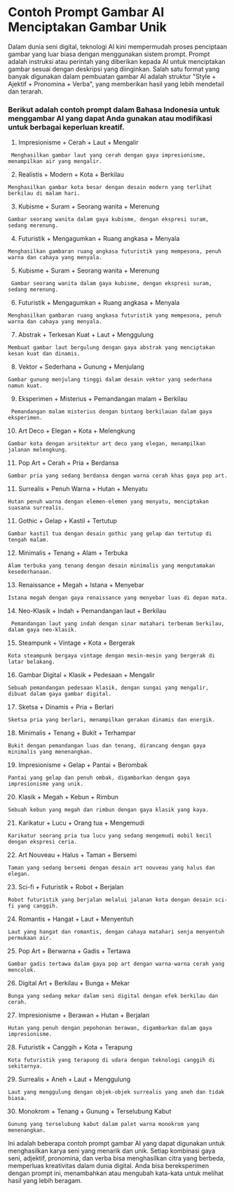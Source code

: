 # Contoh Prompt Gambar AI Menciptakan Gambar Unik

Dalam dunia seni digital, teknologi AI kini mempermudah proses penciptaan gambar yang luar biasa dengan menggunakan sistem prompt. Prompt adalah instruksi atau perintah yang diberikan kepada AI untuk menciptakan gambar sesuai dengan deskripsi yang diinginkan. Salah satu format yang banyak digunakan dalam pembuatan gambar AI adalah struktur "Style + Ajektif + Pronomina + Verba", yang memberikan hasil yang lebih mendetail dan terarah. 

### Berikut adalah contoh prompt dalam Bahasa Indonesia untuk menggambar AI yang dapat Anda gunakan atau modifikasi untuk berbagai keperluan kreatif.

1. Impresionisme + Cerah + Laut + Mengalir

``` Menghasilkan gambar laut yang cerah dengan gaya impresionisme, menampilkan air yang mengalir.```

2. Realistis + Modern + Kota + Berkilau

``` Menghasilkan gambar kota besar dengan desain modern yang terlihat berkilau di malam hari. ```

3. Kubisme + Suram + Seorang wanita + Merenung

``` Gambar seorang wanita dalam gaya kubisme, dengan ekspresi suram, sedang merenung. ```

4. Futuristik + Mengagumkan + Ruang angkasa + Menyala

``` Menghasilkan gambaran ruang angkasa futuristik yang mempesona, penuh warna dan cahaya yang menyala. ```

5. Kubisme + Suram + Seorang wanita + Merenung

``` Gambar seorang wanita dalam gaya kubisme, dengan ekspresi suram, sedang merenung.```

6. Futuristik + Mengagumkan + Ruang angkasa + Menyala

``` Menghasilkan gambaran ruang angkasa futuristik yang mempesona, penuh warna dan cahaya yang menyala. ```

7. Abstrak + Terkesan Kuat + Laut + Menggulung

``` Membuat gambar laut bergulung dengan gaya abstrak yang menciptakan kesan kuat dan dinamis. ```

8. Vektor + Sederhana + Gunung + Menjulang

``` Gambar gunung menjulang tinggi dalam desain vektor yang sederhana namun kuat. ```

9. Eksperimen + Misterius + Pemandangan malam + Berkilau

``` Pemandangan malam misterius dengan bintang berkilauan dalam gaya eksperimen.```

10. Art Deco + Elegan + Kota + Melengkung

``` Gambar kota dengan arsitektur art deco yang elegan, menampilkan jalanan melengkung. ```

11. Pop Art + Cerah + Pria + Berdansa

``` Gambar pria yang sedang berdansa dengan warna cerah khas gaya pop art. ```

11. Surrealis + Penuh Warna + Hutan + Menyatu

``` Hutan penuh warna dengan elemen-elemen yang menyatu, menciptakan suasana surrealis. ```

11. Gothic + Gelap + Kastil + Tertutup

``` Gambar kastil tua dengan desain gothic yang gelap dan tertutup di tengah malam. ```

12. Minimalis + Tenang + Alam + Terbuka

``` Alam terbuka yang tenang dengan desain minimalis yang mengutamakan kesederhanaan. ```

13. Renaissance + Megah + Istana + Menyebar

``` Istana megah dengan gaya renaissance yang menyebar luas di depan mata. ```

14. Neo-Klasik + Indah + Pemandangan laut + Berkilau

``` Pemandangan laut yang indah dengan sinar matahari terbenam berkilau, dalam gaya neo-klasik.```

15. Steampunk + Vintage + Kota + Bergerak

``` Kota steampunk bergaya vintage dengan mesin-mesin yang bergerak di latar belakang. ```

16. Gambar Digital + Klasik + Pedesaan + Mengalir

``` Sebuah pemandangan pedesaan klasik, dengan sungai yang mengalir, dibuat dalam gaya gambar digital. ```

17. Sketsa + Dinamis + Pria + Berlari

``` Sketsa pria yang berlari, menampilkan gerakan dinamis dan energik. ```

18. Minimalis + Tenang + Bukit + Terhampar

``` Bukit dengan pemandangan luas dan tenang, dirancang dengan gaya minimalis yang menenangkan. ```

19. Impresionisme + Gelap + Pantai + Berombak

``` Pantai yang gelap dan penuh ombak, digambarkan dengan gaya impresionisme yang unik. ```

20. Klasik + Megah + Kebun + Rimbun

``` Sebuah kebun yang megah dan rimbun dengan gaya klasik yang kaya. ```

21. Karikatur + Lucu + Orang tua + Mengemudi

``` Karikatur seorang pria tua lucu yang sedang mengemudi mobil kecil dengan ekspresi ceria. ```

22. Art Nouveau + Halus + Taman + Bersemi

``` Taman yang sedang bersemi dengan desain art nouveau yang halus dan elegan. ```

23. Sci-fi + Futuristik + Robot + Berjalan

``` Robot futuristik yang berjalan melalui jalanan kota dengan desain sci-fi yang canggih. ```

24. Romantis + Hangat + Laut + Menyentuh

``` Laut yang hangat dan romantis, dengan cahaya matahari senja menyentuh permukaan air. ```

25. Pop Art + Berwarna + Gadis + Tertawa

``` Gambar gadis tertawa dalam gaya pop art dengan warna-warna cerah yang mencolok. ```

26. Digital Art + Berkilau + Bunga + Mekar

``` Bunga yang sedang mekar dalam seni digital dengan efek berkilau dan cerah. ```

27. Impresionisme + Berawan + Hutan + Berjalan

``` Hutan yang penuh dengan pepohonan berawan, digambarkan dalam gaya impresionisme. ```

28. Futuristik + Canggih + Kota + Terapung

``` Kota futuristik yang terapung di udara dengan teknologi canggih di sekitarnya. ```

29. Surrealis + Aneh + Laut + Menggulung

``` Laut yang menggulung dengan objek-objek surrealis yang aneh dan tidak biasa. ```

30. Monokrom + Tenang + Gunung + Terselubung Kabut

``` Gunung yang terselubung kabut dalam palet warna monokrom yang menenangkan. ```

Ini adalah beberapa contoh prompt gambar AI yang dapat digunakan untuk menghasilkan karya seni yang menarik dan unik. Setiap kombinasi gaya seni, adjektif, pronomina, dan verba bisa menghasilkan citra yang berbeda, memperluas kreativitas dalam dunia digital. Anda bisa bereksperimen dengan prompt ini, menambahkan atau mengubah kata-kata untuk melihat hasil yang lebih beragam.
